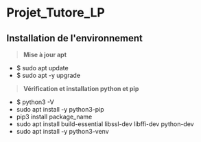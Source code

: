 # Projet_Tutore_LP

## Installation de l'environnement

> **Mise à jour apt**
* $ sudo apt update
* $ sudo apt -y upgrade

> **Vérification et installation python et pip**
* $ python3 -V
* sudo apt install -y python3-pip
* pip3 install package_name
* sudo apt install build-essential libssl-dev libffi-dev python-dev
* sudo apt install -y python3-venv




